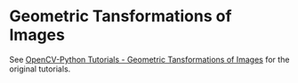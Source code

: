 # Geometric Tansformations of Images

See [OpenCV-Python Tutorials - Geometric Tansformations of Images](https://opencv-python-tutroals.readthedocs.org/en/latest/py_tutorials/py_imgproc/py_geometric_transformations/py_geometric_transformations.html#geometric-transformations) for the original tutorials.
